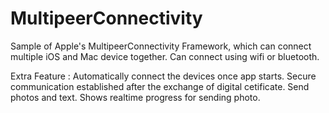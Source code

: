 # MultipeerConnectivity

Sample of Apple's MultipeerConnectivity Framework, which can connect multiple iOS and Mac device together. 
Can connect using wifi or bluetooth.

Extra Feature : 
Automatically connect the devices once app starts.
Secure communication established after the exchange of digital cetificate.
Send photos and text.
Shows realtime progress for sending photo.
